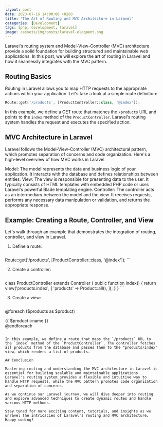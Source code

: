 ```yaml
---
layout: post
date: 2023-07-16 14:00:00 +0200
title: "The Art of Routing and MVC Architecture in Laravel"
categories: [Development]
tags: [php, development, laravel]
image: /assets/img/posts/laravel-eloquent.png
---
```


Laravel's routing system and Model-View-Controller (MVC) architecture provide a solid foundation for building structured and maintainable web applications. In this post, we will explore the art of routing in Laravel and how it seamlessly integrates with the MVC pattern.

## Routing Basics

Routing in Laravel allows you to map HTTP requests to the appropriate actions within your application. Let's take a look at a simple route definition:

```php
Route::get('/products', [ProductController::class, '@index']);
```

In this example, we define a GET route that matches the `/products` URL and points to the `index` method of the `ProductController`. Laravel's routing system handles the request and executes the specified action.

## MVC Architecture in Laravel

Laravel follows the Model-View-Controller (MVC) architectural pattern, which promotes separation of concerns and code organization. Here's a high-level overview of how MVC works in Laravel:

Model: The model represents the data and business logic of your application. It interacts with the database and defines relationships between entities.
View: The view is responsible for presenting data to the user. It typically consists of HTML templates with embedded PHP code or uses Laravel's powerful Blade templating engine.
Controller: The controller acts as an intermediary between the model and the view. It receives requests, performs any necessary data manipulation or validation, and returns the appropriate response.

## Example: Creating a Route, Controller, and View

Let's walk through an example that demonstrates the integration of routing, controller, and view in Laravel.

1. Define a route:

	```php
Route::get('/products', [ProductController::class, '@index']);
	```

2. Create a controller:

	```php
class ProductController extends Controller
{
		public function index()
		{
            return view('products.index', [
                 'products' => Product::all(),
            ]);
	    }
}
	```

3. Create a view:

	```php
<!-- products/index.blade.php -->
@foreach ($products as $product)
    <div>{{ $product->name }}</div>
@endforeach
```

In this example, we define a route that maps the `/products` URL to the `index` method of the `ProductController`. The controller fetches all products from the database and passes them to the "products/index" view, which renders a list of products.

## Conclusion

Mastering routing and understanding the MVC architecture in Laravel is essential for building scalable and maintainable applications. Laravel's routing system provides a flexible and intuitive way to handle HTTP requests, while the MVC pattern promotes code organization and separation of concerns.

As we continue our Laravel journey, we will dive deeper into routing and explore advanced techniques to create dynamic routes and handle various HTTP methods.

Stay tuned for more exciting content, tutorials, and insights as we unravel the intricacies of Laravel's routing and MVC architecture. Happy coding!
